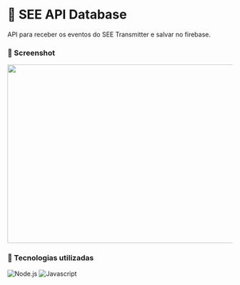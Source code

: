 # 📡 SEE API Database

API para receber os eventos do SEE Transmitter e salvar no firebase.

### 📸 Screenshot

<img src="https://user-images.githubusercontent.com/34304319/226058098-00791fe1-af3d-4b66-89a1-318fce692c2d.png" height="400" width="600">

### 🔧 Tecnologias utilizadas

![Node.js ](https://skillicons.dev/icons?i=nodejs)
![Javascript](https://skillicons.dev/icons?i=js)
